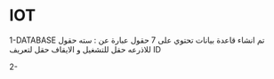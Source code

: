 # IOT



1-DATABASE
تم انشاء قاعدة بيانات تحتوي على 7 حقول عبارة عن :
سته حقول للاذرعه 
حقل للتشغيل و الايقاف 
حقل لتعريف ID

2- 
